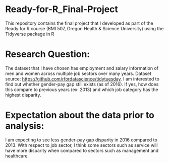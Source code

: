 # Ready-for-R_Final-Project
This repository contains the final project that I developed as part of the Ready for R course (BMI 507, Oregon Health &amp; Science University) using the Tidyverse package in R 

# Research Question: 
The dataset that I have chosen has employment and salary information of men and women across multiple job sectors over many years. Dataset source: https://github.com/rfordatascience/tidytuesday. I am interested to find out whether gender-pay gap still exists (as of 2016). If yes, how does this compare to previous years (ex: 2013) and which job category has the highest disparity.

# Expectation about the data prior to analysis: 
I am expecting to see less gender-pay gap disparity in 2016 compared to 2013. With respect to job sector, I think some sectors such as service will have more disparity when compared to sectors such as management and healthcare. 

